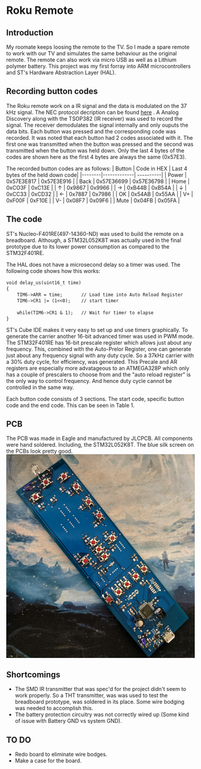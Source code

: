 # Roku Remote

## Introduction
My roomate keeps loosing the remote to the TV. So I made a spare remote to work with our TV and simulates the same behaviour as the original remote. The remote can also work via micro USB as well as a Lithium polymer battery. This project was my first forray into ARM microcontrollers and ST's Hardware Abstraction Layer (HAL).  

## Recording button codes
The Roku remote work on a IR signal and the data is modulated on the 37 kHz signal. The NEC protocol decription can be found [here](https://techdocs.altium.com/display/FPGA/NEC+Infrared+Transmission+Protocol) . A Analog Discovery along with the TSOP382 (IR receiver) was used to record the signal. The receiver demodulates the signal internally and only ouputs the data bits. Each button was pressed and the corresponding code was recorded. It was noted that each button had 2 codes associated with it. The first one was transmitted when the button was pressed and the second was transmitted when the button was held down. Only the last 4 bytes of the codes are shown here as the first 4 bytes are always the same (0x57E3).

The recorded button codes are as follows:
| Button | Code in HEX |  Last 4 bytes of the held down code|
|--------|-------------| ----------|
| Power  | 0x57E3E817 | 0x57E3E916 | 
| Back   | 0x57E36699 | 0x57E36798 |
| Home   | 0xCO3F | 0xC13E |
| ↑      | 0x9867 | 0x9966 |
| →      | 0xB44B | 0xB54A |
| ↓      | 0xCC33 | 0xCD32 |
| ←      | 0x7887 | 0x7986 |
| OK     | 0x54AB | 0x55AA |
| V+     | 0xF00F | 0xF10E |
| V-     | 0x08F7 | 0x09F6 |
| Mute   | 0x04FB | 0x05FA |


## The code
ST's Nucleo-F401RE(497-14360-ND) was used to build the remote on a breadboard. Although, a STM32L052K8T was actually used in the final prototype due to its lower power consumption as compared to the STM32F401RE.

The HAL does not have a microsecond delay so a timer was used. The following code shows how this works:
```
void delay_us(uint16_t time)
{
	TIM6->ARR = time; 	 	// Load time into Auto Reload Register
	TIM6->CR1 |= (1<<0); 	// start timer

	while(TIM6->CR1 & 1);	// Wait for timer to elapse
}
```
ST's Cube IDE makes it very easy to set up and use timers graphically. To generate the carrier another 16-bit advanced timer was used in PWM mode. The STM32F401RE has 16-bit prescale register which allows just about any frequency. This, combined with the Auto-Prelor Register, one can generate just about any frequency signal with any duty cycle. So a 37kHz carrier with a 30% duty cycle, for efficiency, was generated. This Precale and AR registers are especially more advatageous to an ATMEGA328P which only has a couple of prescalers to choose from and the "auto reload register" is the only way to control frequency. And hence duty cycle cannot be controlled in the same way.

Each button code consists of 3 sections. The start code, specific button code and the end code. This can be seen in Table 1.
## PCB
The PCB was made in Eagle and manufactured by JLCPCB. All components were hand soldered. Including, the STM32L052K8T. The blue silk screen on the PCBs look pretty good. 
![PCB Image](./Hardware/IMG_20200626_161731.jpg)

## Shortcomings
- The SMD IR transmitter that was spec'd for the project didn't seem to work properly. So a THT transmitter, was was used to test the breadboard prototype, was soldered in its place. Some wire bodging was needed to accomplish this.
- The battery protection circuitry was not correctly wired up (Some kind of issue with Battery GND vs system GND).

## TO DO
- Redo board to eliminate wire bodges.
- Make a case for the board.
